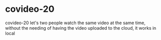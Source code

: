 # covideo-20
covideo-20 let's two people watch the same video at the same time, without the needing of having the video uploaded to the cloud, it works in local

